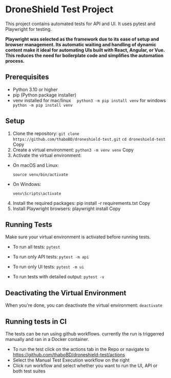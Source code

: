# DroneShield Test Project

This project contains automated tests for API and UI. It uses pytest and Playwright for testing.

**Playwright was selected as the framework due to its ease of setup and browser management. Its automatic waiting and handling of dynamic content make it ideal for automating UIs built with React, Angular, or Vue. This reduces the need for boilerplate code and simplifies the automation process.**

## Prerequisites

- Python 3.10 or higher
- pip (Python package installer)
- venv installed 
for mac/linux ```  python3 -m pip install venv```
for windows ```  python -m pip install venv```

## Setup

1. Clone the repository:
```git clone https://github.com/thaboBD/droneshield-test.git```
```cd droneshield-test```
Copy
2. Create a virtual environment:
```python3 -m venv venv```
Copy
3. Activate the virtual environment:
- On macOS and Linux:
  ```
  source venv/bin/activate
  ```
- On Windows:
  ```
  venv\Scripts\activate
  ```

4. Install the required packages:
pip install -r requirements.txt
Copy
5. Install Playwright browsers:
playwright install
Copy
## Running Tests

Make sure your virtual environment is activated before running tests.

- To run all tests:
```pytest```
- To run only API tests:
```pytest -m api```

- To run only UI tests:
  ```pytest -m ui```

- To run tests with detailed output:
```pytest -v```

## Deactivating the Virtual Environment

When you're done, you can deactivate the virtual environment:
```deactivate```

## Running tests in CI
The tests can be run using github workflows. currently the run is triggerred manually and ran in a Docker container.

- To run the test click on the actions tab in the Repo or navigate to https://github.com/thaboBD/droneshield-test/actions
- Select the Manual Test Execution workflow on the right
- Click run workflow and select whether you want to run the UI, API or both test suites
